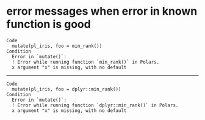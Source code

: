 # error messages when error in known function is good

    Code
      mutate(pl_iris, foo = min_rank())
    Condition
      Error in `mutate()`:
      ! Error while running function `min_rank()` in Polars.
      x argument "x" is missing, with no default

---

    Code
      mutate(pl_iris, foo = dplyr::min_rank())
    Condition
      Error in `mutate()`:
      ! Error while running function `dplyr::min_rank()` in Polars.
      x argument "x" is missing, with no default

